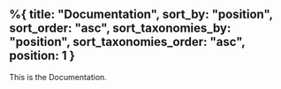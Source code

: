 %{
    title: "Documentation",
    sort_by: "position",
    sort_order: "asc",
    sort_taxonomies_by: "position",
    sort_taxonomies_order: "asc",
    position: 1
}
---

This is the Documentation.

